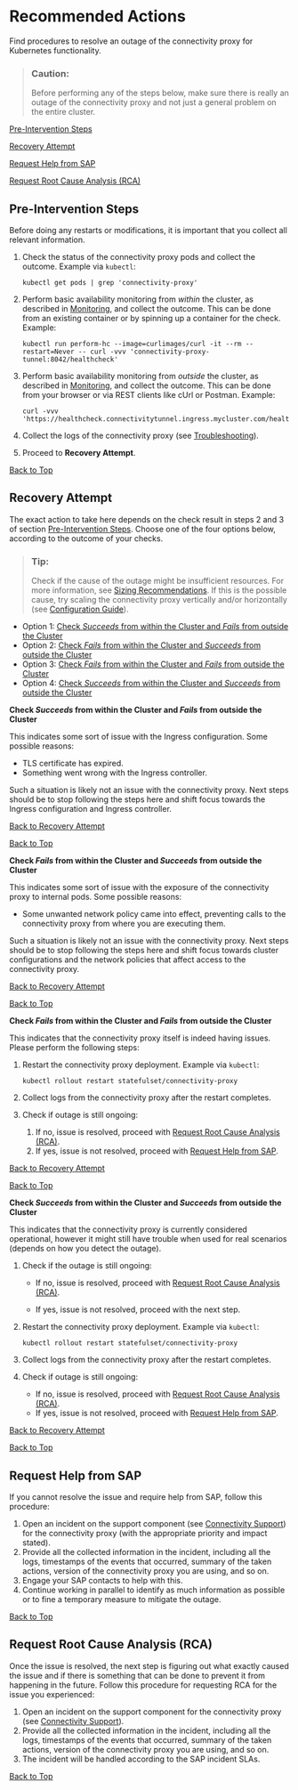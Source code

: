 <!-- loioaec9009a8c044101b34d532a5770dffc -->

# Recommended Actions

Find procedures to resolve an outage of the connectivity proxy for Kubernetes functionality.

> ### Caution:  
> Before performing any of the steps below, make sure there is really an outage of the connectivity proxy and not just a general problem on the entire cluster.

[Pre-Intervention Steps](recommended-actions-aec9009.md#loioaec9009a8c044101b34d532a5770dffc__pre)

[Recovery Attempt](recommended-actions-aec9009.md#loioaec9009a8c044101b34d532a5770dffc__recovery)

[Request Help from SAP](recommended-actions-aec9009.md#loioaec9009a8c044101b34d532a5770dffc__help)

[Request Root Cause Analysis \(RCA\)](recommended-actions-aec9009.md#loioaec9009a8c044101b34d532a5770dffc__rca)



<a name="loioaec9009a8c044101b34d532a5770dffc__pre"/>

## Pre-Intervention Steps

Before doing any restarts or modifications, it is important that you collect all relevant information.

1.  Check the status of the connectivity proxy pods and collect the outcome. Example via `kubectl`:

    ```
    kubectl get pods | grep 'connectivity-proxy'
    ```

2.  Perform basic availability monitoring from *within* the cluster, as described in [Monitoring](monitoring-0097891.md), and collect the outcome. This can be done from an existing container or by spinning up a container for the check. Example:

    ```
    kubectl run perform-hc --image=curlimages/curl -it --rm --restart=Never -- curl -vvv 'connectivity-proxy-tunnel:8042/healthcheck'
    ```

3.  Perform basic availability monitoring from *outside* the cluster, as described in [Monitoring](monitoring-0097891.md), and collect the outcome. This can be done from your browser or via REST clients like cUrl or Postman. Example:

    ```
    curl -vvv 'https://healthcheck.connectivitytunnel.ingress.mycluster.com/healthcheck'
    ```

4.  Collect the logs of the connectivity proxy \(see [Troubleshooting](troubleshooting-e7a04d9.md)\).
5.  Proceed to **Recovery Attempt**.

[Back to Top](recommended-actions-aec9009.md#loioaec9009a8c044101b34d532a5770dffc__top)



<a name="loioaec9009a8c044101b34d532a5770dffc__recovery"/>

## Recovery Attempt

The exact action to take here depends on the check result in steps 2 and 3 of section [Pre-Intervention Steps](recommended-actions-aec9009.md#loioaec9009a8c044101b34d532a5770dffc__pre). Choose one of the four options below, according to the outcome of your checks.

> ### Tip:  
> Check if the cause of the outage might be insufficient resources. For more information, see [Sizing Recommendations](sizing-recommendations-204822a.md). If this is the possible cause, try scaling the connectivity proxy vertically and/or horizontally \(see [Configuration Guide](configuration-guide-eaa8204.md)\).

-   Option 1: [Check *Succeeds* from within the Cluster and *Fails* from outside the Cluster](recommended-actions-aec9009.md#loioaec9009a8c044101b34d532a5770dffc__succeed_fail)
-   Option 2: [Check *Fails* from within the Cluster and *Succeeds* from outside the Cluster](recommended-actions-aec9009.md#loioaec9009a8c044101b34d532a5770dffc__fail_succeed)
-   Option 3: [Check *Fails* from within the Cluster and *Fails* from outside the Cluster](recommended-actions-aec9009.md#loioaec9009a8c044101b34d532a5770dffc__fail_fail)
-   Option 4: [Check *Succeeds* from within the Cluster and *Succeeds* from outside the Cluster](recommended-actions-aec9009.md#loioaec9009a8c044101b34d532a5770dffc__succeed_succeed)

**Check *Succeeds* from within the Cluster and *Fails* from outside the Cluster**

This indicates some sort of issue with the Ingress configuration. Some possible reasons:

-   TLS certificate has expired.
-   Something went wrong with the Ingress controller.

Such a situation is likely not an issue with the connectivity proxy. Next steps should be to stop following the steps here and shift focus towards the Ingress configuration and Ingress controller.

[Back to Recovery Attempt](recommended-actions-aec9009.md#loioaec9009a8c044101b34d532a5770dffc__recovery)

[Back to Top](recommended-actions-aec9009.md#loioaec9009a8c044101b34d532a5770dffc__top)

**Check *Fails* from within the Cluster and *Succeeds* from outside the Cluster**

This indicates some sort of issue with the exposure of the connectivity proxy to internal pods. Some possible reasons:

-   Some unwanted network policy came into effect, preventing calls to the connectivity proxy from where you are executing them.

Such a situation is likely not an issue with the connectivity proxy. Next steps should be to stop following the steps here and shift focus towards cluster configurations and the network policies that affect access to the connectivity proxy.

[Back to Recovery Attempt](recommended-actions-aec9009.md#loioaec9009a8c044101b34d532a5770dffc__recovery)

[Back to Top](recommended-actions-aec9009.md#loioaec9009a8c044101b34d532a5770dffc__top)

**Check *Fails* from within the Cluster and *Fails* from outside the Cluster**

This indicates that the connectivity proxy itself is indeed having issues. Please perform the following steps:

1.  Restart the connectivity proxy deployment. Example via `kubectl`:

    ```
    kubectl rollout restart statefulset/connectivity-proxy
    ```

2.  Collect logs from the connectivity proxy after the restart completes.
3.  Check if outage is still ongoing:
    1.  If no, issue is resolved, proceed with [Request Root Cause Analysis \(RCA\)](recommended-actions-aec9009.md#loioaec9009a8c044101b34d532a5770dffc__rca).
    2.  If yes, issue is not resolved, proceed with [Request Help from SAP](recommended-actions-aec9009.md#loioaec9009a8c044101b34d532a5770dffc__help).


[Back to Recovery Attempt](recommended-actions-aec9009.md#loioaec9009a8c044101b34d532a5770dffc__recovery)

[Back to Top](recommended-actions-aec9009.md#loioaec9009a8c044101b34d532a5770dffc__top)

**Check *Succeeds* from within the Cluster and *Succeeds* from outside the Cluster**

This indicates that the connectivity proxy is currently considered operational, however it might still have trouble when used for real scenarios \(depends on how you detect the outage\).

1.  Check if the outage is still ongoing:
    -   If no, issue is resolved, proceed with [Request Root Cause Analysis \(RCA\)](recommended-actions-aec9009.md#loioaec9009a8c044101b34d532a5770dffc__rca).

    -   If yes, issue is not resolved, proceed with the next step.


2.  Restart the connectivity proxy deployment. Example via `kubectl`:

    ```
    kubectl rollout restart statefulset/connectivity-proxy
    ```

3.  Collect logs from the connectivity proxy after the restart completes.
4.  Check if outage is still ongoing:
    -   If no, issue is resolved, proceed with [Request Root Cause Analysis \(RCA\)](recommended-actions-aec9009.md#loioaec9009a8c044101b34d532a5770dffc__rca).
    -   If yes, issue is not resolved, proceed with [Request Help from SAP](recommended-actions-aec9009.md#loioaec9009a8c044101b34d532a5770dffc__help).


[Back to Recovery Attempt](recommended-actions-aec9009.md#loioaec9009a8c044101b34d532a5770dffc__recovery)

[Back to Top](recommended-actions-aec9009.md#loioaec9009a8c044101b34d532a5770dffc__top)



<a name="loioaec9009a8c044101b34d532a5770dffc__help"/>

## Request Help from SAP

If you cannot resolve the issue and require help from SAP, follow this procedure:

1.  Open an incident on the support component \(see [Connectivity Support](connectivity-support-e5580c5.md)\) for the connectivity proxy \(with the appropriate priority and impact stated\).
2.  Provide all the collected information in the incident, including all the logs, timestamps of the events that occurred, summary of the taken actions, version of the connectivity proxy you are using, and so on.
3.  Engage your SAP contacts to help with this.
4.  Continue working in parallel to identify as much information as possible or to fine a temporary measure to mitigate the outage.

[Back to Top](recommended-actions-aec9009.md#loioaec9009a8c044101b34d532a5770dffc__top)



<a name="loioaec9009a8c044101b34d532a5770dffc__rca"/>

## Request Root Cause Analysis \(RCA\)

Once the issue is resolved, the next step is figuring out what exactly caused the issue and if there is something that can be done to prevent it from happening in the future. Follow this procedure for requesting RCA for the issue you experienced:

1.  Open an incident on the support component for the connectivity proxy \(see [Connectivity Support](connectivity-support-e5580c5.md)\).
2.  Provide all the collected information in the incident, including all the logs, timestamps of the events that occurred, summary of the taken actions, version of the connectivity proxy you are using, and so on.
3.  The incident will be handled according to the SAP incident SLAs.

[Back to Top](recommended-actions-aec9009.md#loioaec9009a8c044101b34d532a5770dffc__top)

